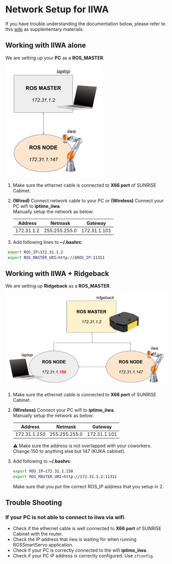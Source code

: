 # Network Setup for IIWA

If you have trouble understanding the documentation below, please refer to this [wiki](https://github.com/IFL-CAMP/iiwa_stack/wiki#setup-guide) as supplementary materials.

## Working with IIWA alone

We are setting up your **PC** as a **ROS_MASTER**.

<img src="../img/laptop_iiwa.png" width="300">

1. Make sure the ethernet cable is connected to **X66 port** of SUNRISE Cabinet. 

2. **(Wired)** Connect network cable to your PC or **(Wireless)** Connect your PC wifi to **iptime_iiwa**.   
   Manually setup the network as below:

	|  Address           | Netmask         | Gateway         |
	|  :---------------: | :-------------: | :-------------: |
	|  172.31.1.2        |  255.255.255.0  |  172.31.1.101   |
   
3. Add following lines to **~/.bashrc**:  
  ```sh
   export ROS_IP=172.31.1.2  
   export ROS_MASTER_URI=http://$ROS_IP:11311
  ```

## Working with IIWA + Ridgeback

We are setting up **Ridgeback** as a **ROS_MASTER**.

<img src="../img/ridgeback-iiwa-laptop.png" width="600">

1. Make sure the ethernet cable is connected to **X66 port** of SUNRISE Cabinet. 

2. **(Wireless)** Connect your PC wifi to **iptime_iiwa**.   
   Manually setup the network as below:

	|  Address           | Netmask         | Gateway         |
	|  :---------------: | :-------------: | :-------------: |
	|  172.31.1.*150*    |  255.255.255.0  |  172.31.1.101   |

   ⚠️ Make sure the address is not overlapped with your coworkers. Change 150 to anything else but 147 (KUKA cabinet).
   
3. Add following to **~/.bashrc**:   
   ```sh
   export ROS_IP=172.31.1.150 
   export ROS_MASTER_URI=http://172.31.1.2:11311
   ```
   
   Make sure that you put the correct ROS_IP address that you setup in 2.
   
   

## Trouble Shooting

### If your PC is not able to connect to iiwa via wifi

- Check if the ethernet cable is well connected to **X66 port** of SUNRISE Cabinet with the router.
- Check the IP address that iiwa is waiting for when running ROSSmartServo application.
- Check if your PC is correctly connected to the wifi **iptime_iiwa**.
- Check if your PC IP address is correctly configured. Use ```ifconfig```.
